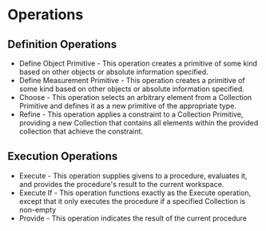 # Operations

## Definition Operations

 * Define Object Primitive - This operation creates a primitive of some kind based on other objects or absolute information specified.
 * Define Measurement Primitive - This operation creates a primitive of some kind based on other objects or absolute information specified.
 * Choose - This operation selects an arbitrary element from a Collection Primitive and defines it as a new primitive of the appropriate type.
 * Refine - This operation applies a constraint to a Collection Primitive, providing a new Collection that contains all elements within the provided collection that achieve the constraint.

## Execution Operations

 * Execute - This operation supplies givens to a procedure, evaluates it, and provides the procedure's result to the current workspace.
 * Execute If - This operation functions exactly as the Execute operation, except that it only executes the procedure if a specified Collection is non-empty
 * Provide - This operation indicates the result of the current procedure